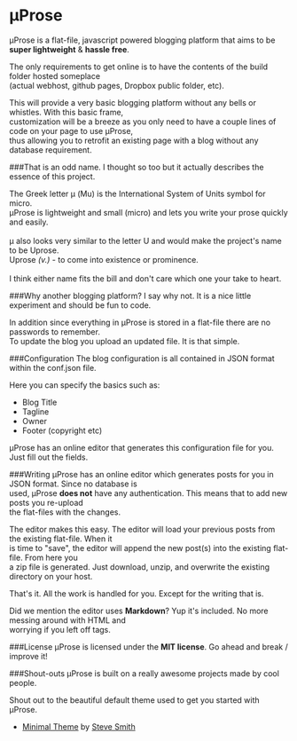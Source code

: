 μProse
====

μProse is a flat-file, javascript powered blogging platform that aims to be **super lightweight** &amp; **hassle free**.

The only requirements to get online is to have the contents of the build folder hosted someplace<br>
(actual webhost, github pages, Dropbox public folder, etc).

This will provide a very basic blogging platform without any bells or whistles. With this basic frame, <br>
customization will be a breeze as you only need to have a couple lines of code on your page to use μProse, <br>
thus allowing you to retrofit an existing page with a blog without any database requirement.

###That is an odd name.
I thought so too but it actually describes the essence of this project.

The Greek letter μ (Mu) is the International System of Units symbol for micro.<br>μProse is lightweight and small (micro) and lets you write your prose quickly and easily.
<br><br>μ also looks very similar to the letter U and would make the project's name to be Uprose.<br>Uprose *(v.)* - to come into existence or prominence.<br><br>I think either name fits the bill and don't care which one your take to heart.

###Why another blogging platform? 
I say why not. It is a nice little experiment and should be fun to code.

In addition since everything in μProse is stored in a flat-file there are no passwords to remember.<br>To update the blog you upload an updated file. It is that simple.

###Configuration
The blog configuration is all contained in JSON format within the conf.json file.

Here you can specify the basics such as:
- Blog Title
- Tagline
- Owner
- Footer (copyright etc)

μProse has an online editor that generates this configuration file for you. Just fill out the fields.

###Writing
μProse has an online editor which generates posts for you in JSON format. Since no database is <br>
used, μProse **does not** have any authentication. This means that to add new posts you re-upload<br>the flat-files 
with the changes.

The editor makes this easy. The editor will load your previous posts from the existing flat-file. When it<br>
is time to "save", the editor will append the new post(s) into the existing flat-file. From here you<br>
a zip file is generated. Just download, unzip, and overwrite the existing directory on your host.

That's it. All the work is handled for you. Except for the writing that is.

Did we mention the editor uses **Markdown**? Yup it's included. No more messing around with HTML and<br>worrying 
if you left off tags.

###License
μProse is licensed under the **MIT license**. Go ahead and break / improve it!

###Shout-outs
μProse is built on a really awesome projects made by cool people.

Shout out to the beautiful default theme used to get you started with μProse.

- [Minimal Theme](https://github.com/orderedlist/minimal) by [Steve Smith](https://github.com/orderedlist) 
